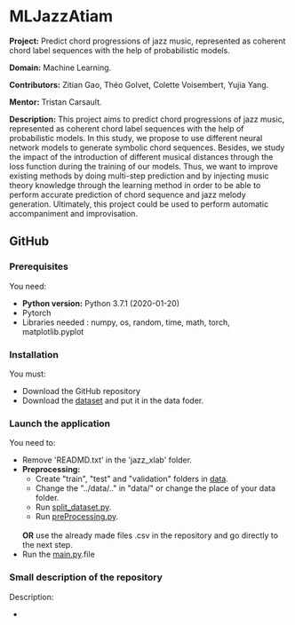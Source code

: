 # MLJazzAtiam

**Project:** Predict chord progressions of jazz music, represented as coherent chord label sequences with the help of probabilistic models.

**Domain:** Machine Learning.

**Contributors:** Zitian Gao, Théo Golvet, Colette Voisembert, Yujia Yang.

**Mentor:** Tristan Carsault.

**Description:** This project aims to predict chord progressions of jazz music, represented as coherent chord label sequences with the help of probabilistic models. In this study, we propose to use different neural network models to generate symbolic chord sequences. Besides, we study the impact of the introduction of different musical distances through the loss function during the training of our models. Thus, we want to improve existing methods by doing multi-step prediction and by injecting music theory knowledge through the learning method in order to be able to perform accurate prediction of chord sequence and jazz melody generation. Ultimately, this project could be used to perform automatic accompaniment and improvisation.

## GitHub

### Prerequisites
You need:
         <ul>
         <li> **Python version:**  Python 3.7.1 (2020-01-20) </li>
         <li> Pytorch </li>
         <li>Libraries needed : numpy, os, random, time, math, torch, matplotlib.pyplot
         </ul>

### Installation
You must:
         <ul>
         <li>Download the GitHub repository</li>
         <li>Download the [dataset](https://github.com/keunwoochoi/lstm_real_book) and put it in the data foder.</li>
         </ul>
         
### Launch the application
You need to:
         <ul>
        <li>Remove 'READMD.txt' in the 'jazz_xlab' folder.
        <li>**Preprocessing:** <ul>
                             <li>Create "train", "test" and "validation" folders in [data](https://github.com/ColetteVois/MLJazzAtiam/tree/master/data).
                             <li>Change the "../data/.." in "data/" or change the place of your data folder.
                             <li>Run [split_dataset.py](https://github.com/ColetteVois/MLJazzAtiam/blob/master/split_dataset.py).
                             <li>Run [preProcessing.py](https://github.com/ColetteVois/MLJazzAtiam/blob/master/preProcessing.py).
                             </ul>   
            **OR** use the already made files .csv in the repository and go directly to the next step.
        <li>Run the [main.py](https://github.com/ColetteVois/MLJazzAtiam/blob/master/main.py).file</li>
        </ul>

  
### Small description of the repository
Description:
        <ul>
        <li></li>
        </ul>
        
